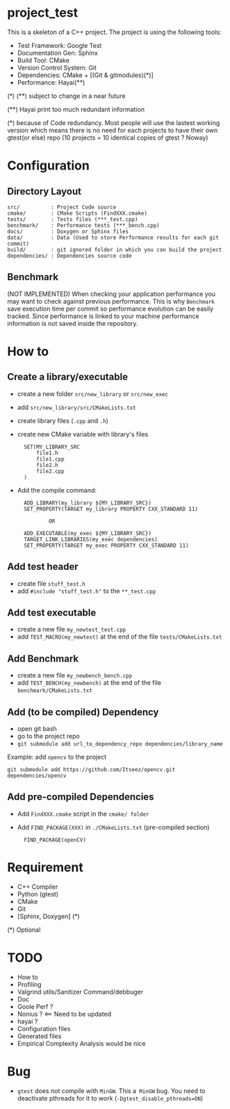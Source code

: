 project_test
============

This is a skeleton of a C++ project.
The project is using the following tools:

* Test Framework: Google Test
* Documentation Gen: Sphinx
* Build Tool: CMake
* Version Control System: Git
* Dependencies: CMake + [(Git & gitmodules)(*)]
* Performance: Hayai(**)

(\*) (**) subject to change in a near future

(**) Hayai print too much redundant information

(*) because of Code redundancy. Most people will use the lastest working
version which means there is no need for each projects to have their own
gtest(or else) repo (10 projects = 10 identical copies of gtest ? Noway)

# Configuration

## Directory Layout

    src/          : Project Code source
    cmake/        : CMake Scripts (FindXXX.cmake)
    tests/        : Tests files (***_test.cpp)
    benchmark/    : Performance tests (***_bench.cpp)
    docs/         : Doxygen or Sphinx files
    data/         : Data (Used to store Performance results for each git commit)
    build/        : git ignored folder in which you can build the project
    dependencies/ : Dependencies source code

## Benchmark

(NOT IMPLEMENTED)
When checking your application performance you may want to check against previous
performance. This is why `Benchmark` save execution time per commit so performance
evolution can be easily tracked. Since performance is linked to your machine
performance information is not saved inside the repository.

# How to

## Create a library/executable

* create a new folder `src/new_library` or `src/new_exec`
* add `src/new_library/src/CMakeLists.txt`
* create library files (`.cpp` and `.h`)
* create new CMake variable with library's files

	 	SET(MY_LIBRARY_SRC
		    file1.h
		    file1.cpp
		    file2.h
		    file2.cpp
		)

* Add the compile command:

	    ADD_LIBRARY(my_library ${MY_LIBRARY_SRC})
		SET_PROPERTY(TARGET my_library PROPERTY CXX_STANDARD 11)

				OR

	    ADD_EXECUTABLE(my_exec ${MY_LIBRARY_SRC})
	    TARGET_LINK_LIBRARIES(my_exec dependencies)
	    SET_PROPERTY(TARGET my_exec PROPERTY CXX_STANDARD 11)

## Add test header

* create file `stuff_test.h`
* add `#include "stuff_test.h"` to the `**_test.cpp`

## Add test executable

* create a new file `my_newtest_test.cpp`
* add `TEST_MACRO(my_newtest)` at the end of the file `tests/CMakeLists.txt`

## Add Benchmark

* create a new file `my_newbench_bench.cpp`
* add `TEST_BENCH(my_newbench)` at the end of the file `benchmark/CMakeLists.txt`

## Add (to be compiled) Dependency

* open git bash
* go to the project repo
* `git submodule add url_to_dependency_repo dependencies/library_name`

Example: add `opencv` to the project

    git submodule add https://github.com/Itseez/opencv.git dependencies/opencv

## Add pre-compiled Dependencies

* Add `FindXXX.cmake` script in the `cmake/ folder`
* Add `FIND_PACKAGE(XXX)` in `./CMakeLists.txt`  (pre-compiled section)


    	FIND_PACKAGE(openCV)

# Requirement

* C++ Compiler
* Python (gtest)
* CMake
* Git
* [Sphinx, Doxygen] (*)

(*) Optional


TODO
====

* How to
* Profiling
* Valgrind utils/Sanitizer Command/debbuger
* Doc
* Goole Perf ?
* Nonius ? <== Need to be updated
* hayai ?
* Configuration files
* Generated files
* Empirical Complexity Analysis would be nice

Bug
===

* `gtest` does not compile with `MinGW`. This a` MinGW` bug. You need to deactivate
pthreads for it to work (`-Dgtest_disable_pthreads=ON`)


